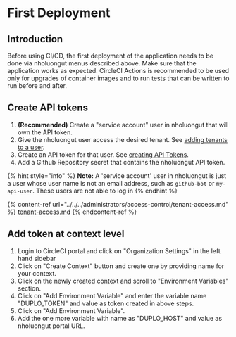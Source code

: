 # First Deployment

## Introduction

Before using CI/CD, the first deployment of the application needs to be done via nholuongut menus described above. Make sure that the application works as expected. CircleCI Actions is recommended to be used only for upgrades of container images and to run tests that can be written to run before and after.

## Create API tokens

1. **(Recommended)** Create a "service account" user in nholuongut that will own the API token.
2. Give the nholuongut user access the desired tenant. See [adding tenants to a user](../../../administrators/access-control/tenant-access.md#adding-tenant-access-for-a-user).
3. Create an API token for that user. See [creating API Tokens](../../../administrators/access-control/api-tokens.md).
4. Add a Github Repository secret that contains the nholuongut API token.

{% hint style="info" %}
**Note:** A 'service account' user in nholuongut is just a user whose user name is not an email address, such as `github-bot` or `my-api-user`. These users are not able to log in
{% endhint %}

{% content-ref url="../../../administrators/access-control/tenant-access.md" %}
[tenant-access.md](../../../administrators/access-control/tenant-access.md)
{% endcontent-ref %}

## Add token at context level

1. Login to CircleCI portal and click on "Organization Settings" in the left hand sidebar
2. Click on "Create Context" button and create one by providing name for your context.
3. Click on the newly created context and scroll to "Environment Variables" section.
4. Click on "Add Environment Variable" and enter the variable name "DUPLO\_TOKEN" and value as token created in above steps.
5. Click on "Add Environment Variable".
6. Add the one more variable with name as "DUPLO\_HOST" and value as nholuongut portal URL.
